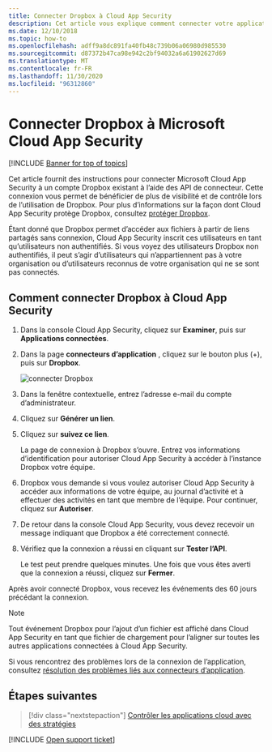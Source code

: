 ```yaml
---
title: Connecter Dropbox à Cloud App Security
description: Cet article vous explique comment connecter votre application Dropbox à Cloud App Security à l’aide du connecteur d’API, afin de bénéficier de plus de contrôle et de visibilité lors de l’utilisation.
ms.date: 12/10/2018
ms.topic: how-to
ms.openlocfilehash: adff9a8dc891fa40fb48c739b06a06980d985530
ms.sourcegitcommit: d87372b47ca98e942c2bf94032a6a61902627d69
ms.translationtype: MT
ms.contentlocale: fr-FR
ms.lasthandoff: 11/30/2020
ms.locfileid: "96312860"
---
```

# <a name="connect-dropbox-to-microsoft-cloud-app-security"></a>Connecter Dropbox à Microsoft Cloud App Security

[!INCLUDE [Banner for top of topics](includes/banner.md)]

Cet article fournit des instructions pour connecter Microsoft Cloud App Security à un compte Dropbox existant à l’aide des API de connecteur. Cette connexion vous permet de bénéficier de plus de visibilité et de contrôle lors de l’utilisation de Dropbox. Pour plus d’informations sur la façon dont Cloud App Security protège Dropbox, consultez [protéger Dropbox](protect-dropbox.md).

Étant donné que Dropbox permet d’accéder aux fichiers à partir de liens partagés sans connexion, Cloud App Security inscrit ces utilisateurs en tant qu’utilisateurs non authentifiés. Si vous voyez des utilisateurs Dropbox non authentifiés, il peut s’agir d’utilisateurs qui n’appartiennent pas à votre organisation ou d’utilisateurs reconnus de votre organisation qui ne se sont pas connectés.

## <a name="how-to-connect-dropbox-to-cloud-app-security"></a>Comment connecter Dropbox à Cloud App Security

1. Dans la console Cloud App Security, cliquez sur **Examiner**, puis sur **Applications connectées**.

2. Dans la page **connecteurs d’application** , cliquez sur le bouton plus (+), puis sur **Dropbox**.

    ![connecter Dropbox](media/connect-dropbox.png "connecter dropbox")

3. Dans la fenêtre contextuelle, entrez l’adresse e-mail du compte d’administrateur.

4. Cliquez sur **Générer un lien**.

5. Cliquez sur **suivez ce lien**.

    La page de connexion à Dropbox s’ouvre. Entrez vos informations d’identification pour autoriser Cloud App Security à accéder à l’instance Dropbox votre équipe.

6. Dropbox vous demande si vous voulez autoriser Cloud App Security à accéder aux informations de votre équipe, au journal d’activité et à effectuer des activités en tant que membre de l’équipe. Pour continuer, cliquez sur **Autoriser**.

7. De retour dans la console Cloud App Security, vous devez recevoir un message indiquant que Dropbox a été correctement connecté.

8. Vérifiez que la connexion a réussi en cliquant sur **Tester l’API**.

    Le test peut prendre quelques minutes. Une fois que vous êtes averti que la connexion a réussi, cliquez sur **Fermer**.

Après avoir connecté Dropbox, vous recevez les événements des 60 jours précédant la connexion.

> [!NOTE]
> Tout événement Dropbox pour l’ajout d’un fichier est affiché dans Cloud App Security en tant que fichier de chargement pour l’aligner sur toutes les autres applications connectées à Cloud App Security.

Si vous rencontrez des problèmes lors de la connexion de l’application, consultez [résolution des problèmes liés aux connecteurs d’application](troubleshooting-api-connectors-using-error-messages.md).

## <a name="next-steps"></a>Étapes suivantes

> [!div class="nextstepaction"]
> [Contrôler les applications cloud avec des stratégies](control-cloud-apps-with-policies.md)

[!INCLUDE [Open support ticket](includes/support.md)]
